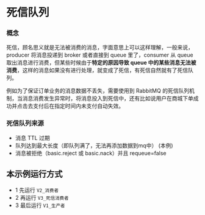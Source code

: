 # 死信队列

### 概念

死信，顾名思义就是无法被消费的消息，字面意思上可以这样理解，一般来说，producer 将消息投递到 broker 或者直接到 queue 里了，consumer 从 queue 取出消息进行消费，但某些时候由于**特定的原因导致 queue 中的某些消息无法被消费**，这样的消息如果没有进行处理，就变成了死信，有死信自然就有了死信队列。

例如为了保证订单业务的消息数据不丢失，需要使用到 RabbitMQ 的死信队列机制，当消息消费发生异常时，将消息投入到死信中，还有比如说用户在商城下单成功并点击去支付后在指定时间内未支付自动失效。

### 死信队列来源

- 消息 TTL 过期
- 队列达到最大长度（即队列满了，无法再添加数据到mq中） (本例)
- 消息被拒绝（basic.reject 或 basic.nack）并且 requeue=false

## 本示例运行方式

* 1 先运行 `V2_消费者`
* 2 再运行 `V3_死信消费者`
* 3 最后运行 `V1_生产者`
